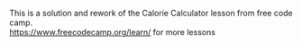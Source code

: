 This is a solution and rework of the Calorie Calculator lesson from free code camp. <br/>
https://www.freecodecamp.org/learn/ for more lessons
